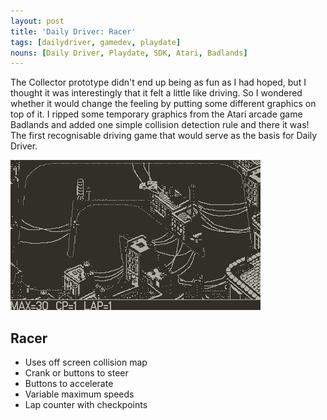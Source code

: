 ```yaml
---
layout: post
title: 'Daily Driver: Racer'
tags: [dailydriver, gamedev, playdate]
nouns: [Daily Driver, Playdate, SDK, Atari, Badlands]
---
```


The Collector prototype didn't end up being as fun as I had hoped, but I thought it was interestingly that it felt a little like driving. So I wondered whether it would change the feeling by putting some different graphics on top of it. I ripped some temporary graphics from the Atari arcade game Badlands and added one simple collision detection rule and there it was! The first recognisable driving game that would serve as the basis for Daily Driver.

![GIF](/images/posts/daily-driver-racer.gif#playdate)

## Racer

-   Uses off screen collision map
-   Crank or buttons to steer
-   Buttons to accelerate
-   Variable maximum speeds
-   Lap counter with checkpoints